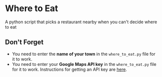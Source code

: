 # Where to Eat
A python script that picks a restaurant nearby when you can't decide where to eat

## Don't Forget
- You need to enter the **name of your town** in the `where_to_eat.py` file for it to work. 
- You need to enter your **Google Maps API key** in the `where_to_eat.py` file for it to work. Instructions for getting an API key are [here](https://developers.google.com/maps/documentation/embed/get-api-key).
